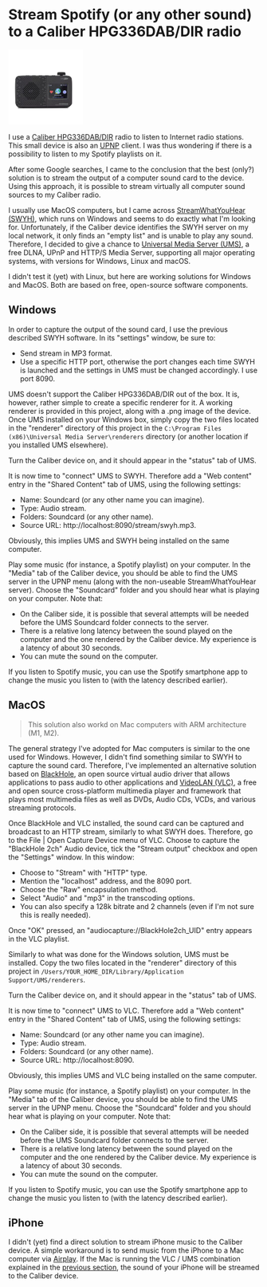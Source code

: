 # Stream Spotify (or any other sound) to a Caliber HPG336DAB/DIR radio

![Caliber HPG336DAB/DIR](/renderer/Caliber-HPG336DAB.png)

I use a [Caliber HPG336DAB/DIR](https://www.calibereurope.com/en/product/HPG336DAB-DIR-en_GB/) radio to listen to
Internet radio stations. This small device is also 
an [UPNP](https://en.wikipedia.org/wiki/Universal_Plug_and_Play) client. I was thus wondering if there is a possibility 
to listen to my Spotify playlists on it. 

After some Google searches, I came to the conclusion that the best (only?) solution is to stream the output of a computer 
sound card to the device. Using this approach, it is possible to stream virtually all computer sound sources to my Caliber 
radio.

I usually use MacOS computers, but I came across [StreamWhatYouHear (SWYH)](https://www.streamwhatyouhear.com), which runs on Windows 
and seems to do exactly what I'm looking for. Unfortunately, if the Caliber device identifies the SWYH server on my local 
network, it only finds an "empty list" and is unable to play any sound. Therefore, I decided to give a chance to 
[Universal Media Server (UMS)](https://www.universalmediaserver.com), a free DLNA, UPnP and HTTP/S Media Server, supporting all major
operating systems, with versions for Windows, Linux and macOS. 

I didn't test it (yet) with Linux, but here are working solutions for Windows and MacOS. Both are based on free, open-source software 
components.

## Windows

In order to capture the output of the sound card, I use the previous described SWYH software. In its "settings" window,
be sure to:
- Send stream in MP3 format.
- Use a specific HTTP port, otherwise the port changes each time SWYH is launched and the settings in UMS must be 
changed accordingly. I use port 8090.

UMS doesn't support the Caliber HPG336DAB/DIR out of the box. It is, however, rather simple to create a specific renderer for it. A
working renderer is provided in this project, along with a .png image of the device. Once UMS installed on your Windows box,
simply copy the two files located in the "renderer" directory of this project in 
the `C:\Program Files (x86)\Universal Media Server\renderers` directory (or another location if you installed UMS elsewhere).

Turn the Caliber device on, and it should appear in the "status" tab of UMS.

It is now time to "connect" UMS to SWYH. Therefore add a "Web content" entry in the "Shared Content" tab of UMS, using 
the following settings:
- Name: Soundcard (or any other name you can imagine).
- Type: Audio stream.
- Folders: Soundcard (or any other name).
- Source URL: http://localhost:8090/stream/swyh.mp3.

Obviously, this implies UMS and SWYH being installed on the same computer. 

Play some music (for instance, a Spotify playlist) on your computer. In the "Media" tab of the Caliber device, you should be able to
find the UMS server in the UPNP menu (along with the non-useable StreamWhatYouHear server). Choose the "Soundcard" folder and you 
should hear what is playing on your computer. Note that:
- On the Caliber side, it is possible that several attempts will be needed before the UMS Soundcard folder connects to the server.
- There is a relative long latency between the sound played on the computer and the one rendered by the Caliber device. My experience 
is a latency of about 30 seconds.
- You can mute the sound on the computer.

If you listen to Spotify music, you can use the Spotify smartphone app to change the music you listen to (with the latency described
earlier).

## MacOS

> This solution also workd on Mac computers with ARM architecture (M1, M2).

The general strategy I've adopted for Mac computers is similar to the one used for Windows. However, I didn't find something similar
to SWYH to capture the sound card. Therefore, I've implemented an alternative solution based 
on [BlackHole](https://existential.audio/blackhole/), an open source virtual audio driver that allows applications to pass audio 
to other applications and [VideoLAN (VLC)](https://www.videolan.org), a free and open source cross-platform multimedia player and 
framework that plays most multimedia files as well as DVDs, Audio CDs, VCDs, and various streaming protocols.

Once BlackHole and VLC installed, the sound card can be captured and broadcast to an HTTP stream, similarly to what SWYH
does. Therefore, go to the File | Open Capture Device menu of VLC. Choose to capture the "BlackHole 2ch" Audio device, tick the 
"Stream output" checkbox and open the "Settings" window. In this window:
- Choose to "Stream" with "HTTP" type.
- Mention the "localhost" address, and the 8090 port.
- Choose the "Raw" encapsulation method.
- Select "Audio" and "mp3" in the transcoding options.
- You can also specify a 128k bitrate and 2 channels (even if I'm not sure this is really needed).

Once "OK" pressed, an "audiocapture://BlackHole2ch_UID" entry appears in the VLC playlist. 

Similarly to what was done for the Windows solution, UMS must be installed. Copy the two files located in the "renderer" directory
of this project in `/Users/YOUR_HOME_DIR/Library/Application Support/UMS/renderers`.

Turn the Caliber device on, and it should appear in the "status" tab of UMS.

It is now time to "connect" UMS to VLC. Therefore add a "Web content" entry in the "Shared Content" tab of UMS, using 
the following settings:
- Name: Soundcard (or any other name you can imagine).
- Type: Audio stream.
- Folders: Soundcard (or any other name).
- Source URL: http://localhost:8090.

Obviously, this implies UMS and VLC being installed on the same computer. 

Play some music (for instance, a Spotify playlist) on your computer. In the "Media" tab of the Caliber device, you should be able to
find the UMS server in the UPNP menu. Choose the "Soundcard" folder and you should hear what is playing on your computer. Note that:
- On the Caliber side, it is possible that several attempts will be needed before the UMS Soundcard folder connects to the server.
- There is a relative long latency between the sound played on the computer and the one rendered by the Caliber device. My experience 
is a latency of about 30 seconds.
- You can mute the sound on the computer.

If you listen to Spotify music, you can use the Spotify smartphone app to change the music you listen to (with the latency described
earlier).

## iPhone

I didn't (yet) find a direct solution to stream iPhone music to the Caliber device. A simple workaround is to send music from the 
iPhone to a Mac computer via [Airplay](https://www.apple.com/airplay/). If the Mac is running the VLC / UMS combination explained in the 
[previous section](#macos), the sound of your iPhone will be streamed to the Caliber device.
  
